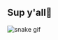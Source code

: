 ## Sup y'all👋

![snake gif](https://github.com/x-INFiN1TY-x/x-INFiN1TY-x/blob/output/ocean.svg)
<!--
**x-INFiN1TY-x/x-INFiN1TY-x** is a ✨ _special_ ✨ repository because its `README.md` (this file) appears on your GitHub profile.

Here are some ideas to get you started:

- 🔭 I’m currently working on ...
- 🌱 I’m currently learning ...
- 👯 I’m looking to collaborate on ...
- 🤔 I’m looking for help with ...
- 💬 Ask me about ...
- 📫 How to reach me: ...
- 😄 Pronouns: ...
- ⚡ Fun fact: ...
-->
